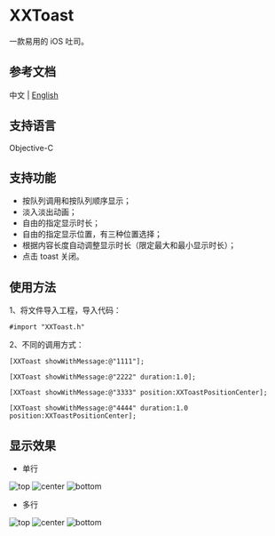 # XXToast
一款易用的 iOS 吐司。

## 参考文档
[]()
中文 | [English](https://github.com/vampire-locker/XXToast/blob/main/README-ENGLISH.md)

## 支持语言
Objective-C

## 支持功能
- 按队列调用和按队列顺序显示；
- 淡入淡出动画；
- 自由的指定显示时长；
- 自由的指定显示位置，有三种位置选择；
- 根据内容长度自动调整显示时长（限定最大和最小显示时长）；
- 点击 toast 关闭。

## 使用方法
1、将文件导入工程，导入代码：
```
#import "XXToast.h"
```

2、不同的调用方式：
```
[XXToast showWithMessage:@"1111"];

[XXToast showWithMessage:@"2222" duration:1.0];

[XXToast showWithMessage:@"3333" position:XXToastPositionCenter];

[XXToast showWithMessage:@"4444" duration:1.0 position:XXToastPositionCenter];
```

## 显示效果
- 单行

![top](https://github.com/vampire-locker/XXToast/blob/main/pic/top-single.png) ![center](https://github.com/vampire-locker/XXToast/blob/main/pic/center-single.png) ![bottom](https://github.com/vampire-locker/XXToast/blob/main/pic/bottom-single.png)

- 多行

![top](https://github.com/vampire-locker/XXToast/blob/main/pic/top-multiple.png) ![center](https://github.com/vampire-locker/XXToast/blob/main/pic/center-multiple.png) ![bottom](https://github.com/vampire-locker/XXToast/blob/main/pic/bottom-multiple.png)